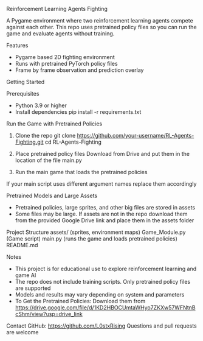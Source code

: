 Reinforcement Learning Agents Fighting

A Pygame environment where two reinforcement learning agents compete against each other. This repo uses pretrained policy files so you can run the game and evaluate agents without training.

Features
- Pygame based 2D fighting environment
- Runs with pretrained PyTorch policy files
- Frame by frame observation and prediction overlay

Getting Started

Prerequisites
- Python 3.9 or higher
- Install dependencies
pip install -r requirements.txt

Run the Game with Pretrained Policies
1. Clone the repo
git clone https://github.com/your-username/RL-Agents-Fighting.git
cd RL-Agents-Fighting

2. Place pretrained policy files
Download from Drive and put them in the location of the file main.py

3. Run the main game that loads the pretrained policies

If your main script uses different argument names replace them accordingly

Pretrained Models and Large Assets
- Pretrained policies, large sprites, and other big files are stored in assets
- Some files may be large. If assets are not in the repo download them from the provided Google Drive link and place them in the assets folder

Project Structure
assets/                (sprites, environment maps)
Game_Module.py         (Game script)
main.py                (runs the game and loads pretrained policies)
README.md

Notes
- This project is for educational use to explore reinforcement learning and game AI
- The repo does not include training scripts. Only pretrained policy files are supported
- Models and results may vary depending on system and parameters
- To Get the Pretrained Policies: Download them from https://drive.google.com/file/d/1KD2HBOCUmtaWHyo7ZKXw57WFNtnBcShm/view?usp=drive_link

Contact
GitHub: https://github.com/L0stxRising
Questions and pull requests are welcome
